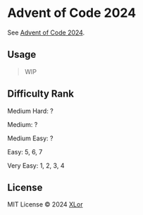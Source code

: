 # Advent of Code 2024

See [Advent of Code 2024](https://adventofcode.com/2024).

## Usage

> WIP

## Difficulty Rank

Medium Hard: ?

Medium: ?

Medium Easy: ?

Easy: 5, 6, 7

Very Easy: 1, 2, 3, 4

## License

MIT License © 2024 [XLor](https://github.com/yjl9903)
